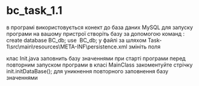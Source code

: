 # bc_task_1.1
в програмі використовується конект до база даних MySQL 
для запуску програми на вашому пристрої створіть базу за допомогою команд : 
create database BC_db; 
use  BC_db;
у файлі за шляхом  Task-1\src\main\resources\META-INF\persistence.xml змініть поля

<property name="javax.persistence.jdbc.user" value="** для вашої БД**"/> 
<property name="javax.persistence.jdbc.password" value="** для вашої БД**"/>

клас Init.java заповнить базу значеннями при старті програми 
перед повторним запуском програми в класі MainClass закоментуйте стрічку init.initDataBase(); 
для уникнення повторного заповнення базу значеннями

